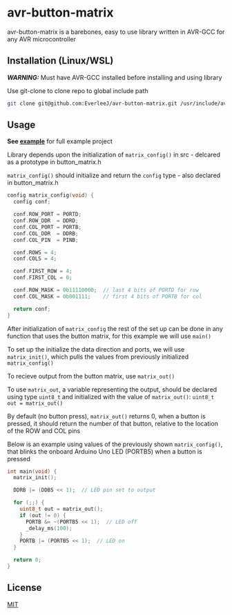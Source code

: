 # avr-button-matrix

avr-button-matrix is a barebones, easy to use library written in AVR-GCC for any AVR microcontroller

## Installation (Linux/WSL)
***WARNING:*** Must have AVR-GCC installed before installing and using library

Use git-clone to clone repo to global include path

```bash
git clone git@github.com:EverleeJ/avr-button-matrix.git /usr/include/avr-button-matrix
```

## Usage
**See [example](https://github.com/EverleeJ/avr-button-matrix/tree/main/example/example.c)** for full example project

Library depends upon the initialization of `matrix_config()` in src - delcared as a prototype in button_matrix.h

`matrix_config()` should initialize and return the `config` type - also declared in button_matrix.h

```c
config matrix_config(void) {
  config conf;

  conf.ROW_PORT = PORTD;
  conf.ROW_DDR  = DDRD;
  conf.COL_PORT = PORTB;
  conf.COL_DDR  = DDRB;
  conf.COL_PIN  = PINB;

  conf.ROWS = 4;
  conf.COLS = 4;

  conf.FIRST_ROW = 4;
  conf.FIRST_COL = 0;

  conf.ROW_MASK = 0b11110000;  // last 4 bits of PORTD for row
  conf.COL_MASK = 0b001111;    // first 4 bits of PORTB for col

  return conf;
}
```

After initialization of `matrix_config` the rest of the set up can be done in any function that uses the button matrix, for this example we will use `main()`

To set up the initialize the data direction and ports, we will use `matrix_init()`, which pulls the values from previously initialized `matrix_config()`

To recieve output from the button matrix, use `matrix_out()`

To use `matrix_out`, a variable representing the output, should be declared using type `uint8_t` and initialized with the value of `matrix_out()`: `uint8_t out = matrix_out()`

By default (no button press), `matrix_out()` returns 0, when a button is pressed, it should return the number of that button, relative to the location of the ROW and COL pins

Below is an example using values of the previously shown `matrix_config()`, that blinks the onboard Arduino Uno LED (PORTB5) when a button is pressed

```c
int main(void) {
  matrix_init();

  DDRB |= (DDB5 << 1);  // LED pin set to output

  for (;;) {
    uint8_t out = matrix_out();
    if (out != 0) {
      PORTB &= ~(PORTB5 << 1);  // LED off
      _delay_ms(100);
    }
    PORTB |= (PORTB5 << 1);  // LED on
  }

  return 0;
}
```



## License
[MIT](https://github.com/EverleeJ/avr-button-matrix/blob/main/LICENSE)
